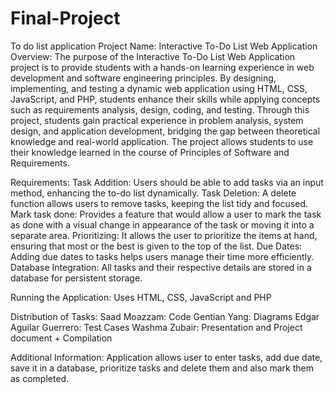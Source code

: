# Final-Project
To do list application
Project Name: Interactive To-Do List Web Application
Overview:
The purpose of the Interactive To-Do List Web Application project is to provide students with a hands-on learning experience in web development and software engineering principles. By designing, implementing, and testing a dynamic web application using HTML, CSS, JavaScript, and PHP, students enhance their skills while applying concepts such as requirements analysis, design, coding, and testing.
Through this project, students gain practical experience in problem analysis, system design, and application development, bridging the gap between theoretical knowledge and real-world application. The project allows students to use their knowledge learned in the course of Principles of Software and Requirements.

Requirements:
Task Addition: Users should be able to add tasks via an input method, enhancing the to-do list dynamically.
Task Deletion: A delete function allows users to remove tasks, keeping the list tidy and focused.
Mark task done: Provides a feature that would allow a user to mark the task as done with a visual change in appearance of the task or moving it into a separate area.
Prioritizing: It allows the user to prioritize the items at hand, ensuring that most or the best is given to the top of the list.
Due Dates: Adding due dates to tasks helps users manage their time more efficiently.
Database Integration: All tasks and their respective details are stored in a database for persistent storage.


Running the Application:
Uses HTML, CSS, JavaScript and PHP

Distribution of Tasks:
Saad Moazzam: Code
Gentian Yang: Diagrams
Edgar Aguilar Guerrero: Test Cases
Washma Zubair: Presentation and Project document + Compilation

Additional Information:
Application allows user to enter tasks, add due date, save it in a database, prioritize tasks and delete them and also mark them as completed.
